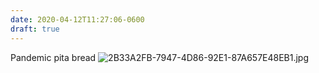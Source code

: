 ```yaml
---
date: 2020-04-12T11:27:06-0600
draft: true
---
```




Pandemic pita bread ![2B33A2FB-7947-4D86-92E1-87A657E48EB1.jpg](https://ianwhitney.micro.blog/uploads/2020/c80f1850d1.jpg)



